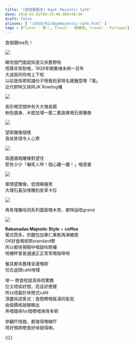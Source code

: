```yaml
---
title: '[抱抱葡萄牙] Day4：Majestic Café'
date: 2018-01-02T09:35:00.000+08:00
draft: false
aliases: [ "/2018/01/day4majestic-cafe.html" ]
tags : [flavor - 飲！, flavor - 螞蟻族, travel - Portugal]
---
```


食個靚tea先！  

[![](https://c1.staticflickr.com/5/4286/35817486656_03b28d8203_z.jpg)](https://c1.staticflickr.com/5/4286/35817486656_03b28d8203_z.jpg)

睇佢個門面就知道又係舊嘢啦  
唔算非常耐嘅，1926年開業啫未夠一百年  
大過我同你咁上下啦  
以前就係啲知識份子呀藝術家呀名媛鍾意嚟「蒲」  
近代啲咪又係阿JK Rowling囉  

[![](https://c1.staticflickr.com/5/4635/38721360944_644afea9ff_z.jpg)](https://c1.staticflickr.com/5/4635/38721360944_644afea9ff_z.jpg)

長形嘅空間仲有大大塊長鏡  
粉色牆身、木框加埋一舊二舊詭異嘅石膏雕像  

[![](https://c1.staticflickr.com/5/4593/38721359854_333c9f91cc_z.jpg)](https://c1.staticflickr.com/5/4593/38721359854_333c9f91cc_z.jpg)

望啲雕像個樣  
真係笑得令人心寒  

[![](https://c1.staticflickr.com/5/4679/27652047289_632afd1b25_z.jpg)](https://c1.staticflickr.com/5/4679/27652047289_632afd1b25_z.jpg)

兩邊牆嘅雕像對望住  
堅有少少「嚇死人咩！個心離一離！」嘅感覺  

[![](https://c1.staticflickr.com/5/4643/38721358904_8333cc501b_z.jpg)](https://c1.staticflickr.com/5/4643/38721358904_8333cc501b_z.jpg)

舉頭望雕像，低頭睇檯凳  
大理石臺加埋雕刻皮革卡位  

[![](https://c1.staticflickr.com/5/4594/38721361724_dde09e9a78_z.jpg)](https://c1.staticflickr.com/5/4594/38721361724_dde09e9a78_z.jpg)

再有埋雕咗同系列圖案嘅木凳，都咪話唔grand  

[![](https://c1.staticflickr.com/5/4290/35726230951_c1c399919c_z.jpg)](https://c1.staticflickr.com/5/4290/35726230951_c1c399919c_z.jpg)

**Rabanadas Majestic Style** + **coffee**  
葡式西多，煎麵包加果仁果乾再淋糖漿  
OK好食嘅呢啲standard嘢  
所以都係預期中嘅甜咗啲囉  
咁襯杯普普通通正正常常嘅咖啡咁  
  
餐具都係舊樣金邊嗰啲  
切合返間café咁樣  
  
  
嗱～ 嘢食呢就真係唔驚艷  
位又唔係好闊，而且好應聲  
所以唔屬於休閒式café  
頂盡係遊客式：食間嘢嘅裝潢同氣氛  
由個價格就睇睇出  
畀嘅錢係for間嘢嘅保育多啲  
  
參觀吓唔錯，都值得嚟睇吓  
唔好預啲嘢食好味就得喇。  
  
  

{{<portugal>}}  
